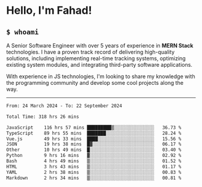 <h1>Hello, I'm Fahad!</h1>

<h2><code>$ whoami</code></h2>

A Senior Software Engineer with over 5 years of experience in **MERN Stack** technologies. I have a proven track record of delivering high-quality solutions, including implementing real-time tracking systems, optimizing existing system modules, and integrating third-party software applications.

With experience in JS technologies, I'm looking to share my knowledge with the programming community and develop some cool projects along the way.

---

<!--START_SECTION:waka-->

```txt
From: 24 March 2024 - To: 22 September 2024

Total Time: 318 hrs 26 mins

JavaScript    116 hrs 57 mins █████████▒░░░░░░░░░░░░░░░   36.73 %
TypeScript    89 hrs 55 mins  ███████░░░░░░░░░░░░░░░░░░   28.24 %
Vue.js        49 hrs 33 mins  ████░░░░░░░░░░░░░░░░░░░░░   15.56 %
JSON          19 hrs 38 mins  █▓░░░░░░░░░░░░░░░░░░░░░░░   06.17 %
Other         10 hrs 49 mins  █░░░░░░░░░░░░░░░░░░░░░░░░   03.40 %
Python        9 hrs 16 mins   ▓░░░░░░░░░░░░░░░░░░░░░░░░   02.92 %
Bash          4 hrs 49 mins   ▒░░░░░░░░░░░░░░░░░░░░░░░░   01.52 %
HTML          3 hrs 43 mins   ▒░░░░░░░░░░░░░░░░░░░░░░░░   01.17 %
YAML          2 hrs 38 mins   ▒░░░░░░░░░░░░░░░░░░░░░░░░   00.83 %
Markdown      2 hrs 34 mins   ▒░░░░░░░░░░░░░░░░░░░░░░░░   00.81 %
```

<!--END_SECTION:waka-->

<!--
**heyFahad/heyFahad** is a ✨ _special_ ✨ repository because its `README.md` (this file) appears on your GitHub profile.

Here are some ideas to get you started:

- 🔭 I’m currently working on ...
- 🌱 I’m currently learning ...
- 👯 I’m looking to collaborate on ...
- 🤔 I’m looking for help with ...
- 💬 Ask me about ...
- 📫 How to reach me: ...
- 😄 Pronouns: ...
- ⚡ Fun fact: ...
-->
